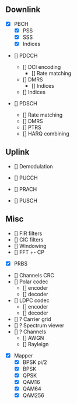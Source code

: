 ## Downlink

- [x] PBCH
    - [x] PSS
    - [x] SSS
    - [x] Indices

- [] PDCCH
    - [] DCI encoding
        - [] Rate matching
    - [] DMRS
        - [] Indices
    - [] Indices

- [] PDSCH
    - [] Rate matching
    - [] DMRS
    - [] PTRS
    - [] HARQ combining

## Uplink

- [] Demodulation

- [] PUCCH

- [] PRACH

- [] PUSCH


## Misc
- [] FIR filters
- [] CIC filters
- [] Windowing
- [] FFT +- CP
- [x] PRBS
- [] Channels CRC
- [] Polar codec
    - [] encoder
    - [] decoder
- [] LDPC codec
    - [] encoder
    - [] decoder
- [] ? Carrier grid
- [] ? Spectrum viewer
- [] ? Channels
    - [] AWGN
    - [] Rayleign
- [x] Mapper
    - [x] BPSK pi/2
    - [x] BPSK
    - [x] QPSK
    - [x] QAM16
    - [x] QAM64
    - [x] QAM256